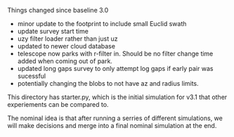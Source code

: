 Things changed since baseline 3.0

* minor update to the footprint to include small Euclid swath
* update survey start time
* uzy filter loader rather than just uz
* updated to newer cloud database
* telescope now parks with r-filter in. Should be no filter change time added when coming out of park.
* updated long gaps survey to only attempt log gaps if early pair was sucessful
* potentially changing the blobs to not have az and radius limits.

This directory has starter.py, which is the initial simulation for v3.1 that other experiements can be compared to.

The nominal idea is that after running a serries of different simulations, we will make decisions and merge into a final nominal simulation at the end.


